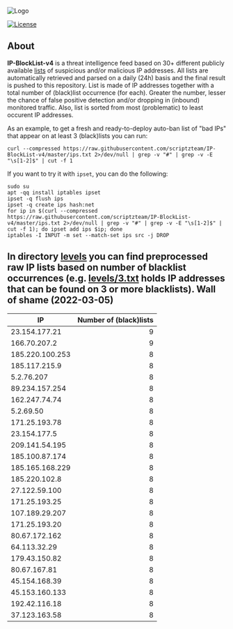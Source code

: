 ![Logo](https://i.imgur.com/PyKLAe7.png)

[![License](https://img.shields.io/badge/license-The_Unlicense-red.svg)](https://unlicense.org/)

About
----

**IP-BlockList-v4** is a threat intelligence feed based on 30+ different publicly available [lists](https://github.com/stamparm/maltrail) of suspicious and/or malicious IP addresses. All lists are automatically retrieved and parsed on a daily (24h) basis and the final result is pushed to this repository. List is made of IP addresses together with a total number of (black)list occurrence (for each). Greater the number, lesser the chance of false positive detection and/or dropping in (inbound) monitored traffic. Also, list is sorted from most (problematic) to least occurent IP addresses.

As an example, to get a fresh and ready-to-deploy auto-ban list of "bad IPs" that appear on at least 3 (black)lists you can run:

```
curl --compressed https://raw.githubusercontent.com/scriptzteam/IP-BlockList-v4/master/ips.txt 2>/dev/null | grep -v "#" | grep -v -E "\s[1-2]$" | cut -f 1
```

If you want to try it with `ipset`, you can do the following:

```
sudo su
apt -qq install iptables ipset
ipset -q flush ips
ipset -q create ips hash:net
for ip in $(curl --compressed https://raw.githubusercontent.com/scriptzteam/IP-BlockList-v4/master/ips.txt 2>/dev/null | grep -v "#" | grep -v -E "\s[1-2]$" | cut -f 1); do ipset add ips $ip; done
iptables -I INPUT -m set --match-set ips src -j DROP
```

In directory [levels](levels) you can find preprocessed raw IP lists based on number of blacklist occurrences (e.g. [levels/3.txt](levels/3.txt) holds IP addresses that can be found on 3 or more blacklists).
Wall of shame (2022-03-05)
----

|IP|Number of (black)lists|
|---|--:|
23.154.177.21|9
166.70.207.2|9
185.220.100.253|8
185.117.215.9|8
5.2.76.207|8
89.234.157.254|8
162.247.74.74|8
5.2.69.50|8
171.25.193.78|8
23.154.177.5|8
209.141.54.195|8
185.100.87.174|8
185.165.168.229|8
185.220.102.8|8
27.122.59.100|8
171.25.193.25|8
107.189.29.207|8
171.25.193.20|8
80.67.172.162|8
64.113.32.29|8
179.43.150.82|8
80.67.167.81|8
45.154.168.39|8
45.153.160.133|8
192.42.116.18|8
37.123.163.58|8
